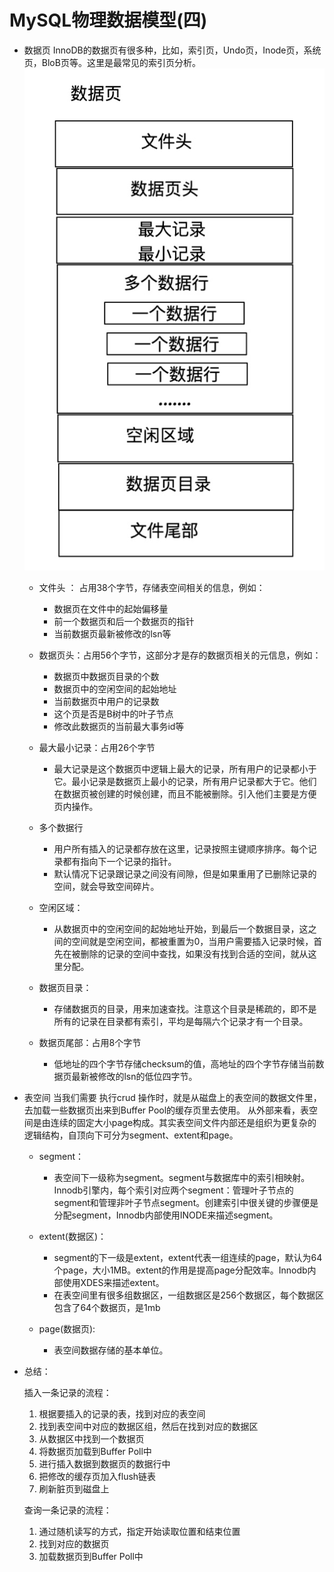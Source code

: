 # MySQL物理数据模型(四)


* 数据页
InnoDB的数据页有很多种，比如，索引页，Undo页，Inode页，系统页，BloB页等。这里是最常见的索引页分析。
![-w281](https://github.com/binbinshan/Java-Basic-Fly/blob/master/2021-06-08/16229800500226.jpg)

    * 文件头 ： 占用38个字节，存储表空间相关的信息，例如：
        * 数据页在文件中的起始偏移量
        * 前一个数据页和后一个数据页的指针
        * 当前数据页最新被修改的lsn等

    * 数据页头：占用56个字节，这部分才是存的数据页相关的元信息，例如：
        * 数据页中数据页目录的个数
        * 数据页中的空闲空间的起始地址
        * 当前数据页中用户的记录数
        * 这个页是否是B树中的叶子节点
        * 修改此数据页的当前最大事务id等

    * 最大最小记录：占用26个字节
        * 最大记录是这个数据页中逻辑上最大的记录，所有用户的记录都小于它。最小记录是数据页上最小的记录，所有用户记录都大于它。他们在数据页被创建的时候创建，而且不能被删除。引入他们主要是方便页内操作。

        
    * 多个数据行
        * 用户所有插入的记录都存放在这里，记录按照主键顺序排序。每个记录都有指向下一个记录的指针。
        * 默认情况下记录跟记录之间没有间隙，但是如果重用了已删除记录的空间，就会导致空间碎片。

    * 空闲区域：
        * 从数据页中的空闲空间的起始地址开始，到最后一个数据目录，这之间的空间就是空闲空间，都被重置为0，当用户需要插入记录时候，首先在被删除的记录的空间中查找，如果没有找到合适的空间，就从这里分配。
        
    * 数据页目录：
        * 存储数据页的目录，用来加速查找。注意这个目录是稀疏的，即不是所有的记录在目录都有索引，平均是每隔六个记录才有一个目录。
        
    * 数据页尾部：占用8个字节
        * 低地址的四个字节存储checksum的值，高地址的四个字节存储当前数据页最新被修改的lsn的低位四字节。


* 表空间 
当我们需要 执行crud 操作时，就是从磁盘上的表空间的数据文件里，去加载一些数据页出来到Buffer Pool的缓存页里去使用。
从外部来看，表空间是由连续的固定大小page构成。其实表空间文件内部还是组织为更复杂的逻辑结构，自顶向下可分为segment、extent和page。

    * segment：
        * 表空间下一级称为segment。segment与数据库中的索引相映射。Innodb引擎内，每个索引对应两个segment：管理叶子节点的segment和管理非叶子节点segment。创建索引中很关键的步骤便是分配segment，Innodb内部使用INODE来描述segment。
    * extent(数据区)：
        * segment的下一级是extent，extent代表一组连续的page，默认为64个page，大小1MB。extent的作用是提高page分配效率。Innodb内部使用XDES来描述extent。
        * 在表空间里有很多组数据区，一组数据区是256个数据区，每个数据区包含了64个数据页，是1mb

    * page(数据页):
        * 表空间数据存储的基本单位。


* 总结：
  
  插入一条记录的流程：
  1. 根据要插入的记录的表，找到对应的表空间
  2. 找到表空间中对应的数据区组，然后在找到对应的数据区
  3. 从数据区中找到一个数据页
  4. 将数据页加载到Buffer Poll中
  5. 进行插入数据到数据页的数据行中
  6. 把修改的缓存页加入flush链表
  7. 刷新脏页到磁盘上

  查询一条记录的流程：
  1. 通过随机读写的方式，指定开始读取位置和结束位置
  2. 找到对应的数据页
  3. 加载数据页到Buffer Poll中

  

